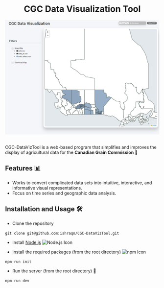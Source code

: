 <div align="center">
    <h1> CGC Data Visualization Tool </h1>
    <img src="main_screen.png" width="" height="">
</div>

## 
CGC-DataVizTool is a web-based program that simplifies and improves the display of agricultural data for the **Canadian Grain Commission** 🍁

## Features 📊
- Works to convert complicated data sets into intuitive, interactive, and informative visual representations.
- Focus on time series and geographic data analysis.

## Installation and Usage 🛠️
- Clone the repository

```git clone git@github.com:ishraqn/CGC-DataVizTool.git```

- Install [Node.js](https://nodejs.org/en/download) <img src = "https://upload.wikimedia.org/wikipedia/commons/d/d9/Node.js_logo.svg" alt="Node.js Icon" height ="15" width="50">

- Install the required packages (from the root directory) <img src = "https://upload.wikimedia.org/wikipedia/commons/d/db/Npm-logo.svg" alt="npm Icon" height = "15" width = "50">

```npm run init```

- Run the server (from the root directory) 🚀

```npm run dev```

